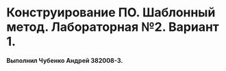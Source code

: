 # Конструирование ПО. Шаблонный метод. Лабораторная №2. Вариант 1.
<b>Выполнил Чубенко Андрей 382008-3.</b>




